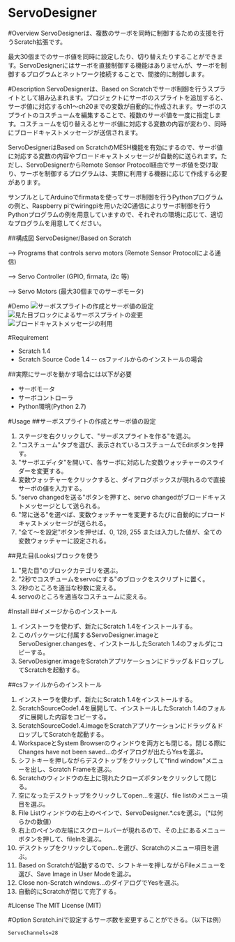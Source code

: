 ServoDesigner
====

#Overview
ServoDesignerは、複数のサーボを同時に制御するための支援を行うScratch拡張です。

最大30個までのサーボ値を同時に設定したり、切り替えたりすることができます。ServoDesignerにはサーボを直接制御する機能はありませんが、サーボを制御するプログラムとネットワーク接続することで、間接的に制御します。

#Description
ServoDesignerは、Based on Scratchでサーボ制御を行うスプライトとして組み込まれます。プロジェクトにサーボのスプライトを追加すると、サーボ値に対応するch1〜ch20までの変数が自動的に作成されます。サーボのスプライトのコスチュームを編集することで、複数のサーボ値を一度に指定します。コスチュームを切り替えるとサーボ値に対応する変数の内容が変わり、同時にブロードキャストメッセージが送信されます。

ServoDesignerはBased on ScratchのMESH機能を有効にするので、サーボ値に対応する変数の内容やブロードキャストメッセージが自動的に送られます。ただし、ServoDesignerからRemote Sensor Protocol経由でサーボ値を受け取り、サーボを制御するプログラムは、実際に利用する機器に応じて作成する必要があります。

サンプルとしてArduinoでfirmataを使ってサーボ制御を行うPythonプログラムの例と、Raspberry piでwiringpiを用いたi2C通信によりサーボ制御を行うPythonプログラムの例を用意していますので、それぞれの環境に応じて、適切なプログラムを用意してください。

##構成図
ServoDesigner/Based on Scratch

--> Programs that controls servo motors (Remote Sensor Protocolによる通信)

--> Servo Controller (GPIO, firmata, i2c 等)

--> Servo Motors (最大30個までのサーボモータ)

#Demo
![サーボスプライトの作成とサーボ値の設定](https://raw.githubusercontent.com/wiki/EiichiroIto/ServoDesigner/images/sd1.gif)
![見た目ブロックによるサーボスプライトの変更](https://raw.githubusercontent.com/wiki/EiichiroIto/ServoDesigner/images/sd2.gif)
![ブロードキャストメッセージの利用](https://raw.githubusercontent.com/wiki/EiichiroIto/ServoDesigner/images/sd3.gif)

#Requirement
* Scratch 1.4
* Scratch Source Code 1.4 -- csファイルからのインストールの場合

##実際にサーボを動かす場合には以下が必要
* サーボモータ
* サーボコントローラ
* Python環境(Python 2.7)

#Usage
##サーボスプライトの作成とサーボ値の設定
1. ステージを右クリックして、"サーボスプライトを作る"を選ぶ。
2. "コスチューム"タブを選び、表示されているコスチュームでEditボタンを押す。
3. "サーボエディタ"を開いて、各サーボに対応した変数ウォッチャーのスライダーを変更する。
4. 変数ウォッチャーをクリックすると、ダイアログボックスが現れるので直接サーボの値を入力する。
5. "servo changedを送る"ボタンを押すと、servo changedがブロードキャストメッセージとして送られる。
6. "常に送る"を選べば、変数ウォッチャーを変更するたびに自動的にブロードキャストメッセージが送られる。
7. "全て〜を設定"ボタンを押せば、0, 128, 255 または入力した値が、全ての変数ウォッチャーに設定される。

##見た目(Looks)ブロックを使う
1. "見た目"のブロックカテゴリを選ぶ。
2. "2秒でコスチュームをservoにする"のブロックをスクリプトに置く。
3. 2秒のところを適当な秒数に変える。
4. servoのところを適当なコスチュームに変える。

#Install
##イメージからのインストール
1. インストーラを使わず、新たにScratch 1.4をインストールする。
2. このパッケージに付属するServoDesigner.imageとServoDesigner.changesを、インストールしたScratch 1.4のフォルダにコピーする。
3. ServoDesigner.imageをScratchアプリケーションにドラッグ＆ドロップしてScratchを起動する。

##csファイルからのインストール
1. インストーラを使わず、新たにScratch 1.4をインストールする。
2. ScratchSourceCode1.4を展開して、インストールしたScratch 1.4のフォルダに展開した内容をコピーする。
3. ScratchSourceCode1.4.imageをScratchアプリケーションにドラッグ＆ドロップしてScratchを起動する。
4. WorkspaceとSystem Browserのウィンドウを両方とも閉じる。閉じる際にChanges have not been saved...のダイアログが出たらYesを選ぶ。
5. シフトキーを押しながらデスクトップをクリックして"find window"メニューを出し、Scratch Frameを選ぶ。
6. Scratchのウィンドウの左上に現れたクローズボタンをクリックして閉じる。
7. 空になったデスクトップをクリックしてopen...を選び、file listのメニュー項目を選ぶ。
8. File Listウィンドウの右上のペインで、ServoDesigner.*.csを選ぶ。（*は何らかの数値）
9. 右上のペインの左端にスクロールバーが現れるので、その上にあるメニューボタンを押して、fileInを選ぶ。
10. デスクトップをクリックしてopen...を選び、Scratchのメニュー項目を選ぶ。
11. Based on Scratchが起動するので、シフトキーを押しながらFileメニューを選び、Save Image in User Modeを選ぶ。
12. Close non-Scratch windows...のダイアログでYesを選ぶ。
13. 自動的にScratchが閉じて完了する。

#License
The MIT License (MIT)

#Option
Scratch.iniで設定するサーボ数を変更することができる。（以下は例）

`ServoChannels=28`



